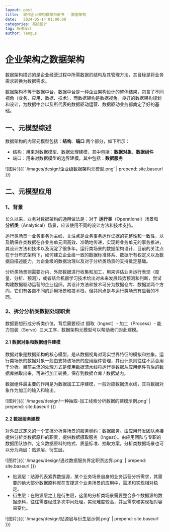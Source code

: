 ```yaml
---
layout: post
title:  现代企业架构框架白皮书 - 数据架构
date:   2024-05-14 01:00:00
categories: 系统设计
tag: 系统设计
author: YangLe
---
```




# 企业架构之数据架构

数据架构描述的是企业经营过程中所需数据的结构及其管理方法，其目标是将业务需求转换为数据需求。

数据架构不等于数据中台，数据中台是一种企业架构设计的整体结果，包含了不同视角（业务、应用、数据、技术），而数据架构是数据视角。良好的数据架构规划和设计，为数据中台以及所代表的数据驱动运营、数据驱动业务都奠定了好的基础。



## 一、元模型综述

数据架构的内容元模型包括：**结构**、**端口** 两个部分，如下所示：

- 结构：用来对数据模型、数据处理建模，其中包括：**数据对象**、**数据组件**
- 端口：用来对数据模型的边界建模，其中包括：**数据服务**

![图片]({{ '/images/design/企业级数据架构元模型.png' | prepend: site.baseurl }})



## 二、元模型应用

### 1、背景

长久以来，业务对数据架构的通用做法是：对于 **运行类**（Operational）场景和 **分析类**（Analytical）场景，应该使用不同的设计方法和技术支持。

运行类场景一业务事务为主线，关注点是业务事务运作证据的完整性和一致性，以及确保各类数据在各业务单元间高效、准确地传递，实现跨业务单元的事务推进，其设计方法和技术以及沉淀了很多年。运行类场景的数据架构设计，目前的关注点在于分布式架构下，如何建立企业级一致的数据标准体系、数据所有权定义以及数据自描述能力，为企业级的数据治理以及对于分析类场景的支持奠定基础。

分析类场景则需要对内、外部数据进行收集和加工，用来评估业务运行表现（度量、分析、预测），或者结合机器学习技术给出对未来发展趋势预测和判断，尝试构建数据驱动运营的企业组织。其设计方法和技术可分为数据仓库、数据湖两个方向，它们有各自不同的适用场景和技术栈，但共同点是与运行类场景有显著的不同。



### 2、拆分分析类数据处理职责

数据要想形成分析类价值，背后需要经过 摄取（Ingest）- 加工（Process）- 能力包装（Serve）三大工序，数据架构元模型可以帮助我们对此建模。



#### 2.1 数据对象和数据组件建模

数据对象是数据架构的核心模型，是从数据视角对现实世界特征的模拟和抽象。运行类场景的数据对象一般由支持该场景的应用组件管理，其设计原则往往不适合用于分析。目前主流的处理方式是使用数据流水线将运行类数据从应用组件背后的数据库抽取出来，再进行加工转换，保存到数据仓库 / 数据湖内。

数据组件最主要的作用是为数据加工工序建模，一般对应数据流水线，其将数据对象作为加工的输入和输出。

![图片]({{ '/images/design/一种抽取-加工线索分析数据的建模示例.png' | prepend: site.baseurl }})



#### 2.2 数据服务建模

对外显式定义的一个支撑分析类场景的服务契约：数据服务。由应用开发团队承接提供分析类数据原料的职责，提供数据摄取服务（Ingest）。由应用团队与专职的数据团队协作，定义数据原料的格式、质量标准、抽取方案。分析类数据场景也可以分为两层：贴源层、衍生层。

![图片]({{ '/images/design/通过数据服务界定职责边界.png' | prepend: site.baseurl }})

- 贴源层：贴源代表紧靠数据源，某个业务场景自身的业务运营分析需求，其需要的绝大部分数据原料就在支撑这个业务场景的应用中，需求和实现相对稳定。
- 衍生层：在贴源层之上是衍生层，这里的分析类场景需要整合多个数据源的数据原料，往往需要经过多次中间处理，实现难度较高，并且需求和实现相对容易变化。



![图片]({{ '/images/design/贴源层与衍生层示例.png' | prepend: site.baseurl }})
